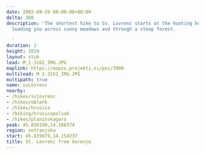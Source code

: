 ```yaml
---
date: 2002-09-29 00:00:00+00:00
delta: 300
description: 'The shortest hike to Sv. Lovrenc starts at the hunting hut above Gorenje,
  leading you across sunny meadows and through a steep forest.

  '
duration: 2
height: 1019
layout: stub
lead: M_1-3162_IMG.JPG
maplink: https://mapzs.projekti.si/poi/3908
multilead: M_1-3162_IMG.JPG
multipath: true
name: svLovrenc
nearby:
- /hikes/svlovrenc
- /hikes/oblenk
- /hikes/hrusica
- /biking/hrusicapolsak
- /hikes/planinskagora
peak: 45.839190,14.168374
region: notranjska
start: 45.835079,14.154237
title: St. Lovrenc from Gorenje
---
```

